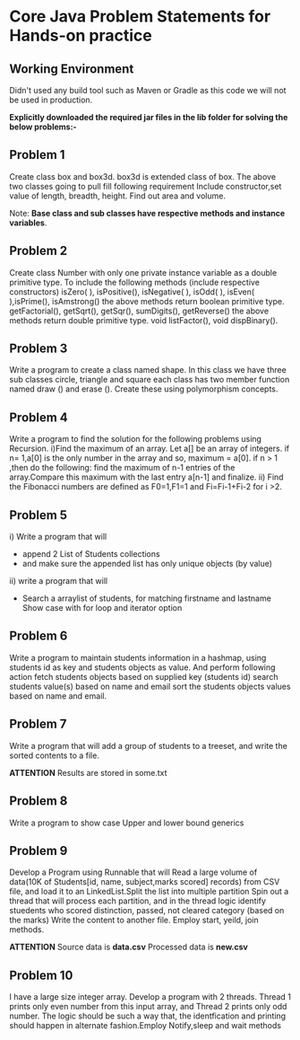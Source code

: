 # Core Java Problem Statements for Hands-on practice

## Working Environment

Didn't used any build tool such as Maven or Gradle as this code we will not be used in production.

**Explicitly downloaded the required jar files in the lib folder for solving the below problems:-**

## Problem 1

Create class box and box3d. box3d is extended class of box. The above two classes going to pull fill following requirement Include constructor,set value of length, breadth, height. Find out area and volume.

Note: **Base class and sub classes have respective methods and instance variables**.

## Problem 2

Create class Number with only one private instance variable as a double primitive type. To include the following methods (include respective constructors) isZero( ), isPositive(), isNegative( ), isOdd( ), isEven( ),isPrime(), isAmstrong() the above methods return boolean primitive type. getFactorial(), getSqrt(), getSqr(), sumDigits(), getReverse() the above methods return double primitive type. void listFactor(), void dispBinary().

## Problem 3

Write a program to create a class named shape. In this class we have three sub classes circle, triangle and square each class has two member function named draw () and erase (). Create these using polymorphism concepts.

## Problem 4

Write a program to find the solution for the following problems using
Recursion.
 i)Find the maximum of an array. Let a[] be an array of integers. if n= 1,a[0] is the only number in the array and so, maximum = a[0]. if n > 1 ,then do the following: find the maximum of n-1 entries of the array.Compare this maximum with the last entry a[n-1] and finalize.
ii) Find the Fibonacci numbers are defined as F0=1,F1=1 and Fi=Fi-1+Fi-2 for i >2.

## Problem 5

i) Write a program that will
- append 2 List of Students collections
- and make sure the appended list has only unique objects (by value)

ii) write a program that will
- Search a arraylist of students, for matching firstname and lastname
Show case with for loop and iterator option

## Problem 6

Write a program to maintain students information in a hashmap, using students id as key and students objects as value. And perform following action fetch students objects based on supplied key (students id) search students value(s) based on name and email sort the students objects values based on name and email.

## Problem 7

Write a program that will add a group of students to a treeset, and write the sorted contents to a file.

**ATTENTION** Results are stored in some.txt

## Problem 8

Write a program to show case Upper and lower bound generics

## Problem 9

Develop a Program using Runnable that will
Read a large volume of data(10K of Students[id, name, subject,marks scored] records) from CSV file, and load it to an LinkedList.Split the list into multiple partition Spin out a thread that will process each partition, and in the thread logic identify stuedents who scored distinction, passed, not cleared category (based on the marks) Write the content to another file.
Employ start, yeild, join methods.

**ATTENTION** 
Source data is **data.csv**
Processed data is **new.csv**

## Problem 10

I have a large size integer array. Develop a program with 2 threads. Thread 1 prints only even number from this input array, and Thread 2 prints only odd number. The logic should be such a way that, the identfication and printing should happen in alternate fashion.Employ Notify,sleep and wait methods

